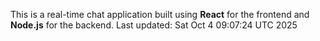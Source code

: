 This is a real-time chat application built using **React** for the frontend and **Node.js** for the backend.
Last updated: Sat Oct  4 09:07:24 UTC 2025
